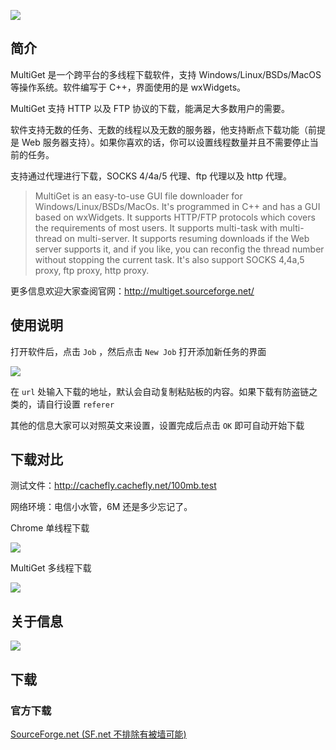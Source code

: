 <!--
MultiGet - 一个超简单的多线程下载工具
MultiGet 是一个跨平台的多线程下载软件，支持Windows/Linux/BSDs/MacOS等操作系统。软件编写于C++，界面使用的是wxWidgets。
1497685574
-->

![](https://imlonghao.com/files/6/5bbb239e7bae4.jpg)

## 简介

MultiGet 是一个跨平台的多线程下载软件，支持 Windows/Linux/BSDs/MacOS 等操作系统。软件编写于 C++，界面使用的是 wxWidgets。

MultiGet 支持 HTTP 以及 FTP 协议的下载，能满足大多数用户的需要。

软件支持无数的任务、无数的线程以及无数的服务器，他支持断点下载功能（前提是 Web 服务器支持）。如果你喜欢的话，你可以设置线程数量并且不需要停止当前的任务。

支持通过代理进行下载，SOCKS 4/4a/5 代理、ftp 代理以及 http 代理。

> MultiGet is an easy-to-use GUI file downloader for Windows/Linux/BSDs/MacOs. It's programmed in C++ and has a GUI based on wxWidgets. It supports HTTP/FTP protocols which covers the requirements of most users. It supports multi-task with multi-thread on multi-server. It supports resuming downloads if the Web server supports it, and if you like, you can reconfig the thread number without stopping the current task. It's also support SOCKS 4,4a,5 proxy, ftp proxy, http proxy.

更多信息欢迎大家查阅官网：http://multiget.sourceforge.net/

## 使用说明

打开软件后，点击 `Job` ，然后点击 `New Job` 打开添加新任务的界面

![](https://imlonghao.com/files/6/5bbb23b2ef3b8.jpg)

在 `url` 处输入下载的地址，默认会自动复制粘贴板的内容。如果下载有防盗链之类的，请自行设置 `referer`

其他的信息大家可以对照英文来设置，设置完成后点击 `OK` 即可自动开始下载

## 下载对比

测试文件：http://cachefly.cachefly.net/100mb.test

网络环境：电信小水管，6M 还是多少忘记了。

Chrome 单线程下载

![](https://imlonghao.com/files/6/5bbb23cc2de3a.jpg)

MultiGet 多线程下载

![](https://imlonghao.com/files/6/5bbb23dc2fe6b.jpg)

## 关于信息

![](https://imlonghao.com/files/6/5bbb23f23ac49.jpg)

## 下载

### 官方下载

[SourceForge.net (SF.net 不排除有被墙可能)](http://sourceforge.net/projects/multiget/files/)
